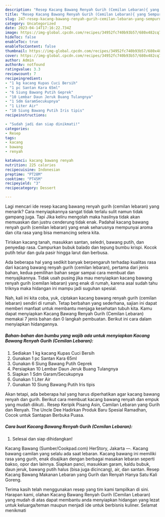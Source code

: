 ```yaml
---
description: "Resep Kacang Bawang Renyah Gurih (Cemilan Lebaran){ yang Sempurna,  Menu Buat lebaran"
title: "Resep Kacang Bawang Renyah Gurih (Cemilan Lebaran){ yang Sempurna,  Menu Buat lebaran"
slug: 247-resep-kacang-bawang-renyah-gurih-cemilan-lebaran-yang-sempurna-menu-buat-lebaran
category: Uncategorized
date: 2023-04-14T17:16:22.734Z
image: https://img-global.cpcdn.com/recipes/34952fc740b93b57/680x482cq70/kacang-bawang-renyah-gurih-cemilan-lebaran-foto-resep-utama.jpg
hideToc: false
enableToc: true
enableTocContent: false
thumbnail: https://img-global.cpcdn.com/recipes/34952fc740b93b57/680x482cq70/kacang-bawang-renyah-gurih-cemilan-lebaran-foto-resep-utama.jpg
cover: https://img-global.cpcdn.com/recipes/34952fc740b93b57/680x482cq70/kacang-bawang-renyah-gurih-cemilan-lebaran-foto-resep-utama.jpg
author: Admin
authorAv: notfound
ratingvalue: 3.3
reviewcount: 7
recipeingredient:
- "1 kg kacang Kupas Cuci Bersih"
- "1 pc Santan Kara 65ml"
- "6 Siung Bawang Putih Geprek"
- "10 Lembar Daun Jeruk Buang Tulangnya"
- "1 Sdm GaramSecukupnya"
- "1 Liter Air"
- "10 Siung Bawang Putih Iris tipis"
recipeinstructions:

- "Sudah jadi dan siap dinikmati!"
categories:
- Resep
tags:
- kacang
- bawang
- renyah

katakunci: kacang bawang renyah 
nutrition: 225 calories
recipecuisine: Indonesian
preptime: "PT28M"
cooktime: "PT45M"
recipeyield: "3"
recipecategory: Dessert

---
```



Lagi mencari ide resep kacang bawang renyah gurih (cemilan lebaran) yang menarik? Cara menyiapkannya sangat tidak terlalu sulit namun tidak gampang juga. Tapi Jika keliru mengolah maka hasilnya tidak akan memuaskan dan justru cenderung tidak enak. Padahal kacang bawang renyah gurih (cemilan lebaran) yang enak seharusnya mempunyai aroma dan cita rasa yang bisa memancing selera kita.


Tiriskan kacang tanah, masukkan santan, seledri, bawang putih, dan penyedap rasa. Campurkan bubuk balado dan tepung bumbu krispi. Kocok putih telur dan gula pasir hingga larut dan berbusa.

Ada beberapa hal yang sedikit banyak berpengaruh terhadap kualitas rasa dari kacang bawang renyah gurih (cemilan lebaran), pertama dari jenis bahan, kedua pemilihan bahan segar sampai cara membuat dan menyajikannya. Tidak usah pusing jika mau menyiapkan kacang bawang renyah gurih (cemilan lebaran) yang enak di rumah, karena asal sudah tahu triknya maka hidangan ini mampu jadi suguhan spesial.


Nah, kali ini kita coba, yuk, ciptakan kacang bawang renyah gurih (cemilan lebaran) sendiri di rumah. Tetap berbahan yang sederhana, sajian ini dapat memberi manfaat untuk membantu menjaga kesehatan tubuh kita. Kamu dapat menyiapkan Kacang Bawang Renyah Gurih (Cemilan Lebaran) memakai 7 jenis bahan dan 0 langkah pembuatan. Berikut ini cara dalam menyiapkan hidangannya.

<!--inarticleads1-->

##### Bahan-bahan dan bumbu yang wajib ada untuk menyiapkan Kacang Bawang Renyah Gurih (Cemilan Lebaran):

1. Sediakan 1 kg kacang Kupas Cuci Bersih
1. Gunakan 1 pc Santan Kara 65ml
1. Gunakan 6 Siung Bawang Putih Geprek
1. Persiapkan 10 Lembar Daun Jeruk Buang Tulangnya
1. Siapkan 1 Sdm Garam/Secukupnya
1. Gunakan 1 Liter Air
1. Gunakan 10 Siung Bawang Putih Iris tipis


Akan tetapi, ada beberapa hal yang harus diperhatikan agar kacang bawang renyah dan gurih. Berikut cara membuat kacang bawang renyah dan empuk yang mudah diikuti.. Resep Keripik Pisang Asin, Camilan Lebaran yang Gurih dan Renyah. The Uncle Dee Hadirkan Produk Baru Spesial Ramadhan, Cocok untuk Santapan Berbuka Puasa. 

<!--inarticleads2-->

##### Cara buat Kacang Bawang Renyah Gurih (Cemilan Lebaran):


1. Selesai dan siap dihidangkan!

Kacang Bawang (Sumber/Cookpad.com) HerStory, Jakarta —. Kacang bawang camilan yang selalu ada saat lebaran. Kacang bawang ini memiliki rasa yang gurih, enak disajikan dengan berbagai masakan lebaran seperti bakso, opor dan lainnya. Siapkan panci, masukkan garam, kaldu bubuk, daun jeruk, bawang putih halus (bisa juga dicincang), air, dan santan. Resep Kacang Bawang Makanan Lebaran yang Gurih dan Renyah Hanya Satu Kali Goreng. 

Terima kasih telah menggunakan resep yang tim kami tampilkan di sini. Harapan kami, olahan Kacang Bawang Renyah Gurih (Cemilan Lebaran) yang mudah di atas dapat membantu anda menyiapkan hidangan yang lezat untuk keluarga/teman maupun menjadi ide untuk berbisnis kuliner. Selamat menikmati
